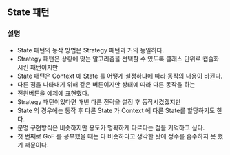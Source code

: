 ## State 패턴

### 설명

- State 패턴의 동작 방법은 Strategy 패턴과 거의 동일하다.
- Strategy 패턴은 상황에 맞는 알고리즘을 선택할 수 있도록 클래스 단위로 캡슐화 시킨 패턴이지만
- State 패턴은 Context 에 State 를 어떻게 설정하냐에 따라 동작의 내용이 바뀐다.
- 다른 점을 나타내기 위해 같은 버튼이지만 상태에 따라 다른 동작을 하는
- 전원버튼을 예제에 표현했다.
- Strategy 패턴이었다면 매번 다른 전략을 설정 후 동작시켰겠지만
- State 의 경우에는 동작 후 다른 State 가 Context 에 다른 State를 할당하기도 한다.
- 분명 구현방식은 비슷하지만 용도가 명확하게 다르다는 점을 기억하고 싶다.
- 첫 번째로 GoF 를 공부했을 때는 다 비슷하다고 생각한 탓에 정수를 흡수하지 못 했기 때문이다.
